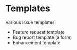 # Templates
Various issue templates:
- Feature request template
- Bug report template (a form)
- Enhancement template
